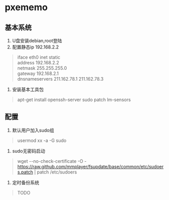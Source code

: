 pxememo
=======

基本系统
----
1. U盘安装debian,root登陆
1. 配置静态ip 192.168.2.2
>iface eth0 inet static  
        address 192.168.2.2  
        netmask 255.255.255.0  
        gateway 192.168.2.1  
        dnsnameservers 211.162.78.1 211.162.78.3
        
1. 安装基本工具包
> apt-get install openssh-server sudo patch lm-sensors

配置
----
1. 默认用户加入sudo组
> usermod xx -a -G sudo

1. sudo无密码启动
> wget --no-check-certificate -O - https://raw.github.com/mmplayer/fsupdate/base/common/etc/sudoers.patch | patch /etc/sudoers

1. 定时备份系统
> TODO
